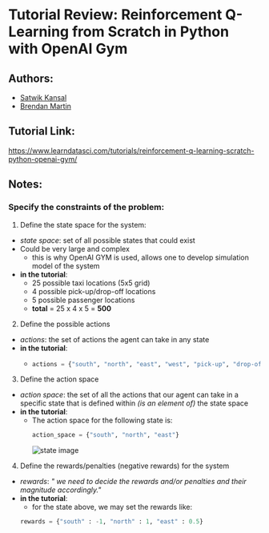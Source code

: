 # Tutorial Review: Reinforcement Q-Learning from Scratch in Python with OpenAI Gym

## Authors:
* [Satwik Kansal](https://www.learndatasci.com/author/satwik)
* [Brendan Martin](https://www.learndatasci.com/author/brendan)

## Tutorial Link:
<https://www.learndatasci.com/tutorials/reinforcement-q-learning-scratch-python-openai-gym/>


## Notes:

### Specify the constraints of the problem:
1. Define the state space for the system:
  * *state space*: set of all possible states that could exist
  * Could be very large and complex
    * this is why OpenAI GYM is used, allows one to develop simulation model of the system
  * __in the tutorial__:
    * 25 possible taxi locations (5x5 grid)
    * 4 possible pick-up/drop-off locations
    * 5 possible passenger locations
    * __total__ = 25 x 4 x 5 = __500__
2. Define the possible actions
  * *actions*: the set of actions the agent can take in any state
  * __in the tutorial__:
    * ```python
      actions = {"south", "north", "east", "west", "pick-up", "drop-off"}
      ```
3. Define the action space
  * *action space*: the set of all the actions that our agent can take in a specific state that is defined within *(is an element of)* the state space
  * __in the tutorial__:
    * The action space for the following state is:
      ```python
      action_space = {"south", "north", "east"}
      ```
      ![state image](https://storage.googleapis.com/lds-media/images/Reinforcement_Learning_Taxi_Env.width-1200.png)
4. Define the rewards/penalties (negative rewards) for the system
  * *rewards*: *" we need to decide the rewards and/or penalties and their magnitude accordingly."*
  * __in the tutorial__:
    * for the state above, we may set the rewards like:
    ```python
    rewards = {"south" : -1, "north" : 1, "east" : 0.5}
    ```


